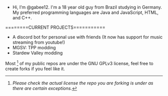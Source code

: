 - Hi, I’m @gabee12. I'm a 18 year old guy from Brazil studying in Germany. My preferred programming languages are Java and JavaScript, HTML, and C++.

========CURRENT PROJECTS===========
- A discord bot for personal use with friends (It now has support for music streaming from youtube!)
- MGSV: TPP modding
- Stardew Valley modding

Most [^1] of my public repos are under the GNU GPLv3 license, feel free to create forks if you feel like it. 

[^1]: *Please check the actual license the repo you are forking is under as there are certain exceptions.*

<!---
gabee12/gabee12 is a ✨ special ✨ repository because its `README.md` (this file) appears on your GitHub profile.
You can click the Preview link to take a look at your changes.
--->

